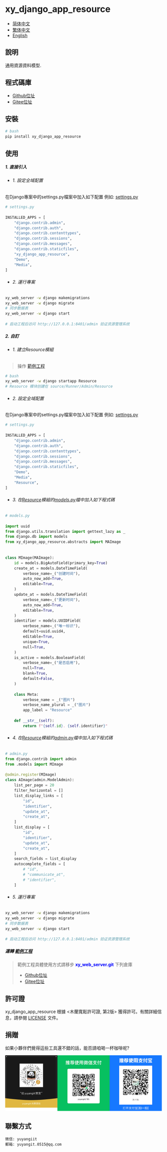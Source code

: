 <!--
 * @Author: 余洋 yuyangit.0515@qq.com
 * @Date: 2024-10-18 13:02:22
 * @LastEditors: 余洋 yuyangit.0515@qq.com
 * @LastEditTime: 2024-10-23 20:51:56
 * @FilePath: /xy_django_app_resource/readme/README_zh_TW.md
 * @Description: 这是默认设置,请设置`customMade`, 打开koroFileHeader查看配置 进行设置: https://github.com/OBKoro1/koro1FileHeader/wiki/%E9%85%8D%E7%BD%AE
-->
# xy_django_app_resource

- [简体中文](README_zh_CN.md)
- [繁体中文](README_zh_TW.md)
- [English](README_en.md)

## 說明

通用資源資料模型.

## 程式碼庫

- <a href="https://github.com/xy-django-app/xy_django_app_resource.git" target="_blank">Github位址</a>  
- <a href="https://gitee.com/xy-django-app/xy_django_app_resource.git" target="_blank">Gitee位址</a>

## 安裝

```bash
# bash
pip install xy_django_app_resource
```

## 使用


##### 1. 直接引入

- ###### 1. 設定全域配置

在Django專案中的settings.py檔案中加入如下配置
例如: [settings.py](../samples/xy_web_server_demo/source/Runner/Admin/xy_web_server_demo/settings.py)

```python
# settings.py

INSTALLED_APPS = [
    "django.contrib.admin",
    "django.contrib.auth",
    "django.contrib.contenttypes",
    "django.contrib.sessions",
    "django.contrib.messages",
    "django.contrib.staticfiles",
    "xy_django_app_resource",
    "Demo",
    "Media",
]

```

- ###### 2. 運行專案

```bash
xy_web_server -w django makemigrations
xy_web_server -w django migrate
# 同步数据表
xy_web_server -w django start

# 启动工程后访问 http://127.0.0.1:8401/admin 验证资源管理系统
```

##### 2. 自訂

- ###### 1. 建立Resource模組

> 操作 [範例工程](../samples/xy_web_server_demo/)

```bash
# bash
xy_web_server -w django startapp Resource
# Resource 模块创建在 source/Runner/Admin/Resource 
```

- ###### 2. 設定全域配置

在Django專案中的settings.py檔案中加入如下配置
例如: [settings.py](../samples/xy_web_server_demo/source/Runner/Admin/xy_web_server_demo/settings.py)

```python
# settings.py

INSTALLED_APPS = [
    "django.contrib.admin",
    "django.contrib.auth",
    "django.contrib.contenttypes",
    "django.contrib.sessions",
    "django.contrib.messages",
    "django.contrib.staticfiles",
    "Demo",
    "Media",
    "Resource",
]

```

- ###### 3. 在[Resource](../samples/xy_web_server_demo/source/Runner/Admin/Resource)模組的[models.py](../samples/xy_web_server_demo/source/Runner/Admin/Resource/models.py)檔中加入如下程式碼

```python
# models.py

import uuid
from django.utils.translation import gettext_lazy as _
from django.db import models
from xy_django_app_resource.abstracts import MAImage


class MImage(MAImage):
    id = models.BigAutoField(primary_key=True)
    create_at = models.DateTimeField(
        verbose_name=_("创建时间"),
        auto_now_add=True,
        editable=True,
    )
    update_at = models.DateTimeField(
        verbose_name=_("更新时间"),
        auto_now_add=True,
        editable=True,
    )
    identifier = models.UUIDField(
        verbose_name=_("唯一标识"),
        default=uuid.uuid4,
        editable=True,
        unique=True,
        null=True,
    )
    is_active = models.BooleanField(
        verbose_name=_("是否启用"),
        null=True,
        blank=True,
        default=False,
    )

    class Meta:
        verbose_name = _("图片")
        verbose_name_plural = _("图片")
        app_label = "Resource"

    def __str__(self):
        return f"{self.id}. {self.identifier}"


```

- ###### 4. 在[Resource](../samples/xy_web_server_demo/source/Runner/Admin/Resource)模組的[admin.py](../samples/xy_web_server_demo/source/Runner/Admin/Resource/admin.py)檔中加入如下程式碼

```python
# admin.py
from django.contrib import admin
from .models import MImage

@admin.register(MImage)
class AImage(admin.ModelAdmin):
    list_per_page = 20
    filter_horizontal = []
    list_display_links = [
        "id",
        "identifier",
        "update_at",
        "create_at",
    ]
    list_display = [
        "id",
        "identifier",
        "update_at",
        "create_at",
    ]
    search_fields = list_display
    autocomplete_fields = [
        # "id",
        # "communicate_at",
        # "identifier",
    ]

```

- ###### 5. 運行專案

```bash
xy_web_server -w django makemigrations
xy_web_server -w django migrate
# 同步数据表
xy_web_server -w django start

# 启动工程后访问 http://127.0.0.1:8401/admin 验证资源管理系统
```

##### 運轉 [範例工程](../samples/xy_web_server_demo)

> 範例工程具體使用方式請移步 <b style="color: blue">xy_web_server.git</b> 下列倉庫
> - <a href="https://github.com/xy-web-service/xy_web_server.git" target="_blank">Github位址</a>  
> - <a href="https://gitee.com/xy-web-service/xy_web_server.git" target="_blank">Gitee位址</a>

## 許可證
xy_django_app_resource 根據 <木蘭寬鬆許可證, 第2版> 獲得許可。有關詳細信息，請參閱 [LICENSE](../LICENSE) 文件。

## 捐贈

如果小夥伴們覺得這些工具還不錯的話，能否請咱喝一杯咖啡呢?  

![Pay-Total](./Pay-Total.png)

## 聯繫方式

```
微信: yuyangiit
郵箱: yuyangit.0515@qq.com
```